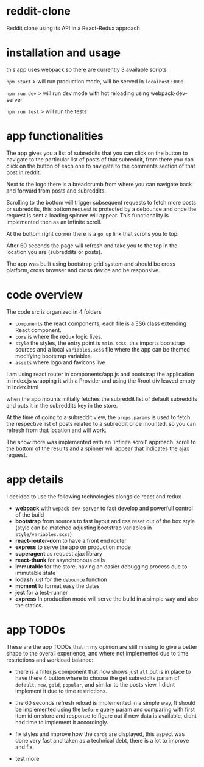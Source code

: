 # reddit-clone
Reddit clone using its API in a React-Redux approach

# installation and usage
this app uses webpack so there are currently 3 available scripts

`npm start` > will run production mode, will be served in `localhost:3000`

`npm run dev` > will run dev mode with hot reloading using webpack-dev-server

`npm run test` > will run the tests

# app functionalities

The app gives you a list of subreddits that you can click on the button to navigate to the particular list of posts of that subreddit, from there you can click on the button of each one to navigate to the comments section of that post in reddit.

Next to the logo there is a breadcrumb from where you can navigate back and forward from posts and subreddits.

Scrolling to the bottom will trigger subsequent requests to fetch more posts or subreddits, this bottom request is protected by a debounce and once the request is sent a loading spinner will appear. This functionality is implemented then as an infinite scroll.

At the bottom right corner there is a `go up` link that scrolls you to top.

After 60 seconds the page will refresh and take you to the top in the location you are (subreddits or posts).

The app was built using bootstrap grid system and should be cross platform, cross browser and cross device and be responsive.

# code overview

The code src is organized in 4 folders
  - `components` the react components, each file is a ES6 class extending React component.
  - `core` is where the redux logic lives.
  - `style` the styles, the entry point is `main.scss`, this imports bootstrap sources and a local `variables.scss` file where the app can be themed modifying bootstrap variables.
  - `assets` where logo and favicons live

I am using react router in components/app.js and bootstrap the application in index.js wrapping it with a Provider and using the #root div leaved empty in index.html

when the app mounts initially fetches the subreddit list of default subreddits and puts it in the subreddits key in the store.

At the time of going to a subreddit view, the `props.params` is used to fetch the respective list of posts related to a subreddit once mounted, so you can refresh from that location and will work.

The show more was implemented with an 'infinite scroll' approach. scroll to the bottom of the results and a spinner will appear that indicates the ajax request.

# app details

I decided to use the following technologies alongside react and redux

- **webpack** with `wepack-dev-server` to fast develop and powerfull control of the build
- **bootstrap** from sources to fast layout and css reset out of the box style (style can be matched adjusting bootstrap variables in `style/variables.scss`)
- **react-router-dom** to have a front end router
- **express** to serve the app on production mode
- **superagent** as request ajax library
- **react-thunk** for asynchronous calls
- **immutable** for the store, having an easier debugging process due to immutable state
- **lodash** just for the `debounce` function
- **moment** to format easy the dates
- **jest** for a test-runner
- **express** In production mode will serve the build in a simple way and also the statics.

# app TODOs

These are the app TODOs that in my opinion are still missing to give a better shape to the overall experience, and where not implemented due to time restrictions and workload balance:

- there is a filter.js component that now shows just `all` but is in place to have there 4 button where to choose the get subreddits param of `default`, `new`, `gold`, `popular`, and similar to the posts view. I didnt implement it due to time restrictions.

- the 60 seconds refresh reload is implemented in a simple way, It should be implemented using the `before` query param and comparing with first item id on store and response to figure out if new data is available, didnt had time to implement it accordingly.

- fix styles and improve how the `cards` are displayed, this aspect was done very fast and taken as a technical debt, there is a lot to improve and fix.

- test more
